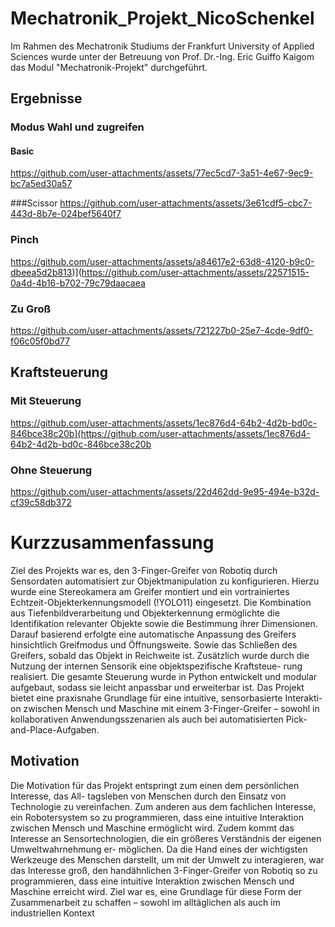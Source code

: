 # Mechatronik_Projekt_NicoSchenkel

Im Rahmen des Mechatronik Studiums der Frankfurt University of Applied Sciences wurde unter der Betreuung von Prof. Dr.-Ing. Eric Guiffo Kaigom das Modul "Mechatronik-Projekt" durchgeführt.




## Ergebnisse
### Modus Wahl und zugreifen
 #### Basic
https://github.com/user-attachments/assets/77ec5cd7-3a51-4e67-9ec9-bc7a5ed30a57

 ###Scissor
https://github.com/user-attachments/assets/3e61cdf5-cbc7-443d-8b7e-024bef5640f7

 ### Pinch
https://github.com/user-attachments/assets/a84617e2-63d8-4120-b9c0-dbeea5d2b813)](https://github.com/user-attachments/assets/22571515-0a4d-4b16-b702-79c79daacaea

### Zu Groß
https://github.com/user-attachments/assets/721227b0-25e7-4cde-9df0-f06c05f0bd77

## Kraftsteuerung
### Mit Steuerung
https://github.com/user-attachments/assets/1ec876d4-64b2-4d2b-bd0c-846bce38c20b](https://github.com/user-attachments/assets/1ec876d4-64b2-4d2b-bd0c-846bce38c20b

### Ohne Steuerung
https://github.com/user-attachments/assets/22d462dd-9e95-494e-b32d-cf39c58db372

# Kurzzusammenfassung
Ziel des Projekts war es, den 3-Finger-Greifer von Robotiq durch Sensordaten automatisiert zur
Objektmanipulation zu konfigurieren. Hierzu wurde eine Stereokamera am Greifer montiert und
ein vortrainiertes Echtzeit-Objekterkennungsmodell (!YOLO11) eingesetzt. Die Kombination
aus Tiefenbildverarbeitung und Objekterkennung ermöglichte die Identifikation relevanter
Objekte sowie die Bestimmung ihrer Dimensionen. Darauf basierend erfolgte eine automatische
Anpassung des Greifers hinsichtlich Greifmodus und Öffnungsweite. Sowie das Schließen des
Greifers, sobald das Objekt in Reichweite ist.
Zusätzlich wurde durch die Nutzung der internen Sensorik eine objektspezifische Kraftsteue-
rung realisiert. Die gesamte Steuerung wurde in Python entwickelt und modular aufgebaut,
sodass sie leicht anpassbar und erweiterbar ist.
Das Projekt bietet eine praxisnahe Grundlage für eine intuitive, sensorbasierte Interakti-
on zwischen Mensch und Maschine mit einem 3-Finger-Greifer – sowohl in kollaborativen
Anwendungsszenarien als auch bei automatisierten Pick-and-Place-Aufgaben.

## Motivation
Die Motivation für das Projekt entspringt zum einen dem persönlichen Interesse, das All-
tagsleben von Menschen durch den Einsatz von Technologie zu vereinfachen. Zum anderen
aus dem fachlichen Interesse, ein Robotersystem so zu programmieren, dass eine intuitive
Interaktion zwischen Mensch und Maschine ermöglicht wird. Zudem kommt das Interesse
an Sensortechnologien, die ein größeres Verständnis der eigenen Umweltwahrnehmung er-
möglichen. Da die Hand eines der wichtigsten Werkzeuge des Menschen darstellt, um mit
der Umwelt zu interagieren, war das Interesse groß, den handähnlichen 3-Finger-Greifer von
Robotiq so zu programmieren, dass eine intuitive Interaktion zwischen Mensch und Maschine
erreicht wird. Ziel war es, eine Grundlage für diese Form der Zusammenarbeit zu schaffen –
sowohl im alltäglichen als auch im industriellen Kontext








